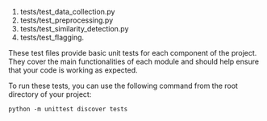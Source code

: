 

1. tests/test_data_collection.py
2. tests/test_preprocessing.py
3. tests/test_similarity_detection.py
4. tests/test_flagging.



These test files provide basic unit tests for each component of the project. They cover the main functionalities of each module and should help ensure that your code is working as expected.

To run these tests, you can use the following command from the root directory of your project:

```
python -m unittest discover tests
```

